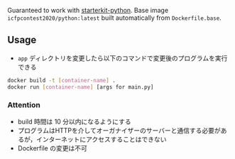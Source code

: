 Guaranteed to work with [starterkit-python](https://github.com/icfpcontest2020/starterkit-python).
Base image `icfpcontest2020/python:latest` built automatically from `Dockerfile.base`.

## Usage

- `app` ディレクトリを変更したら以下のコマンドで変更後のプログラムを実行できる
```bash
docker build -t [container-name] .
docker run [container-name] [args for main.py]
```
 
### Attention

- build 時間は 10 分以内になるようにする
- プログラムはHTTPを介してオーガナイザーのサーバーと通信する必要があるが，インターネットにアクセスすることはできない
- Dockerfile の変更は不可